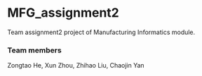 # MFG_assignment2
Team assignment2 project of Manufacturing Informatics module.
### Team members
Zongtao He, Xun Zhou, Zhihao Liu, Chaojin Yan
